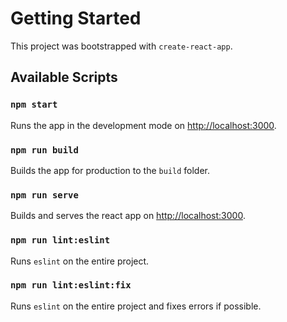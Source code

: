 # Getting Started

This project was bootstrapped with `create-react-app`.

## Available Scripts

### `npm start`

Runs the app in the development mode on [http://localhost:3000](http://localhost:3000).

### `npm run build`

Builds the app for production to the `build` folder.

### `npm run serve`

Builds and serves the react app on [http://localhost:3000](http://localhost:3000).

### `npm run lint:eslint`

Runs `eslint` on the entire project.

### `npm run lint:eslint:fix`

Runs `eslint` on the entire project and fixes errors if possible.
